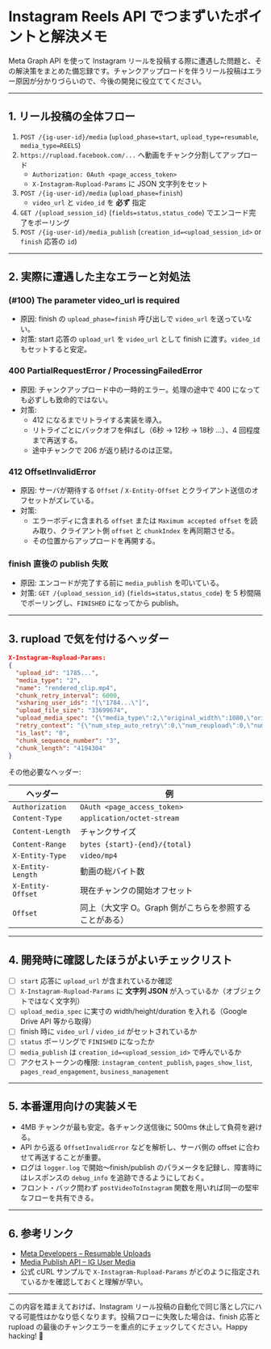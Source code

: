 # Instagram Reels API でつまずいたポイントと解決メモ

Meta Graph API を使って Instagram リールを投稿する際に遭遇した問題と、その解決策をまとめた備忘録です。チャンクアップロードを伴うリール投稿はエラー原因が分かりづらいので、今後の開発に役立ててください。

---

## 1. リール投稿の全体フロー

1. `POST /{ig-user-id}/media` (`upload_phase=start`, `upload_type=resumable`, `media_type=REELS`)
2. `https://rupload.facebook.com/...` へ動画をチャンク分割してアップロード  
   - `Authorization: OAuth <page_access_token>`
   - `X-Instagram-Rupload-Params` に JSON 文字列をセット
3. `POST /{ig-user-id}/media` (`upload_phase=finish`)  
   - `video_url` と `video_id` を **必ず** 指定
4. `GET /{upload_session_id}` (`fields=status,status_code`) でエンコード完了をポーリング
5. `POST /{ig-user-id}/media_publish` (`creation_id=<upload_session_id>` or `finish` 応答の `id`)

---

## 2. 実際に遭遇した主なエラーと対処法

### (#100) The parameter video_url is required
- 原因: finish の `upload_phase=finish` 呼び出しで `video_url` を送っていない。
- 対策: start 応答の `upload_url` を `video_url` として finish に渡す。`video_id` もセットすると安定。

### 400 PartialRequestError / ProcessingFailedError
- 原因: チャンクアップロード中の一時的エラー。処理の途中で 400 になっても必ずしも致命的ではない。
- 対策:  
  - 412 になるまでリトライする実装を導入。  
  - リトライごとにバックオフを伸ばし（6秒 → 12秒 → 18秒 …）、4 回程度まで再送する。  
  - 途中チャンクで 206 が返り続けるのは正常。

### 412 OffsetInvalidError
- 原因: サーバが期待する `Offset` / `X-Entity-Offset` とクライアント送信のオフセットがズレている。
- 対策:  
  - エラーボディに含まれる `offset` または `Maximum accepted offset` を読み取り、クライアント側 `offset` と `chunkIndex` を再同期させる。  
  - その位置からアップロードを再開する。

### finish 直後の publish 失敗
- 原因: エンコードが完了する前に `media_publish` を叩いている。
- 対策: `GET /{upload_session_id}` (`fields=status,status_code`) を 5 秒間隔でポーリングし、`FINISHED` になってから publish。

---

## 3. rupload で気を付けるヘッダー

```json
X-Instagram-Rupload-Params:
{
  "upload_id": "1785...",
  "media_type": "2",
  "name": "rendered_clip.mp4",
  "chunk_retry_interval": 6000,
  "xsharing_user_ids": "[\"1784...\"]",
  "upload_file_size": "33699674",
  "upload_media_spec": "{\"media_type\":2,\"original_width\":1080,\"original_height\":1920,\"aspect_ratio\":1.778}",
  "retry_context": "{\"num_step_auto_retry\":0,\"num_reupload\":0,\"num_step_manual_retry\":0}",
  "is_last": "0",
  "chunk_sequence_number": "3",
  "chunk_length": "4194304"
}
```

その他必要なヘッダー:

| ヘッダー              | 例                                                                      |
| --------------------- | ----------------------------------------------------------------------- |
| `Authorization`       | `OAuth <page_access_token>`                                             |
| `Content-Type`        | `application/octet-stream`                                              |
| `Content-Length`      | チャンクサイズ                                                          |
| `Content-Range`       | `bytes {start}-{end}/{total}`                                           |
| `X-Entity-Type`       | `video/mp4`                                                             |
| `X-Entity-Length`     | 動画の総バイト数                                                        |
| `X-Entity-Offset`     | 現在チャンクの開始オフセット                                            |
| `Offset`              | 同上（大文字 O。Graph 側がこちらを参照することがある）                  |

---

## 4. 開発時に確認したほうがよいチェックリスト

- [ ] `start` 応答に `upload_url` が含まれているか確認
- [ ] `X-Instagram-Rupload-Params` に **文字列 JSON** が入っているか（オブジェクトではなく文字列）
- [ ] `upload_media_spec` に実寸の width/height/duration を入れる（Google Drive API 等から取得）
- [ ] finish 時に `video_url` / `video_id` がセットされているか
- [ ] `status` ポーリングで `FINISHED` になったか
- [ ] `media_publish` は `creation_id=<upload_session_id>` で呼んでいるか
- [ ] アクセストークンの権限: `instagram_content_publish`, `pages_show_list`, `pages_read_engagement`, `business_management`

---

## 5. 本番運用向けの実装メモ

- 4MB チャンクが最も安定。各チャンク送信後に 500ms 休止して負荷を避ける。
- API から返る `OffsetInvalidError` などを解析し、サーバ側の offset に合わせて再送することが重要。
- ログは `logger.log` で開始～finish/publish のパラメータを記録し、障害時にはレスポンスの `debug_info` を追跡できるようにしておく。
- フロント・バック問わず `postVideoToInstagram` 関数を用いれば同一の堅牢なフローを共有できる。

---

## 6. 参考リンク

- [Meta Developers – Resumable Uploads](https://developers.facebook.com/docs/instagram-platform/content-publishing/resumable-uploads/)
- [Media Publish API – IG User Media](https://developers.facebook.com/docs/instagram-api/reference/ig-user/media#creating)
- 公式 cURL サンプルで `X-Instagram-Rupload-Params` がどのように指定されているかを確認しておくと理解が早い。

---

この内容を踏まえておけば、Instagram リール投稿の自動化で同じ落とし穴にハマる可能性はかなり低くなります。投稿フローに失敗した場合は、finish 応答と rupload の最後のチャンクエラーを重点的にチェックしてください。Happy hacking! 🎉


